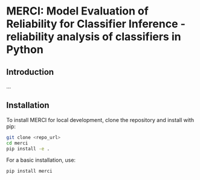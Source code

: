# MERCI: Model Evaluation of Reliability for Classifier Inference - reliability analysis of classifiers in Python

## Introduction

...

## Installation

To install MERCI for local development, clone the repository and install with pip:

```bash
git clone <repo_url>
cd merci
pip install -e .
```

For a basic installation, use:

```bash
pip install merci
```
